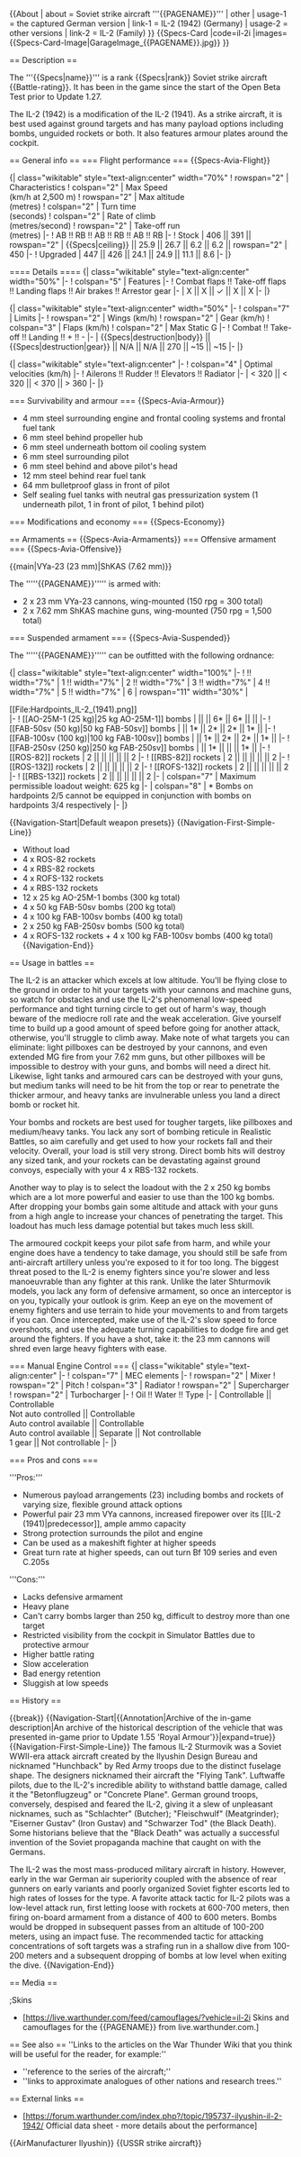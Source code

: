 {{About
| about = Soviet strike aircraft '''{{PAGENAME}}'''
| other
| usage-1 = the captured German version
| link-1 = IL-2 (1942) (Germany)
| usage-2 = other versions
| link-2 = IL-2 (Family)
}}
{{Specs-Card
|code=il-2i
|images={{Specs-Card-Image|GarageImage_{{PAGENAME}}.jpg}}
}}

== Description ==
<!-- ''In the description, the first part should be about the history of and the creation and combat usage of the aircraft, as well as its key features. In the second part, tell the reader about the aircraft in the game. Insert a screenshot of the vehicle, so that if the novice player does not remember the vehicle by name, he will immediately understand what kind of vehicle the article is talking about.'' -->
The '''{{Specs|name}}''' is a rank {{Specs|rank}} Soviet strike aircraft {{Battle-rating}}. It has been in the game since the start of the Open Beta Test prior to Update 1.27.

The IL-2 (1942) is a modification of the IL-2 (1941). As a strike aircraft, it is best used against ground targets and has many payload options including bombs, unguided rockets or both. It also features armour plates around the cockpit.

== General info ==
=== Flight performance ===
{{Specs-Avia-Flight}}
<!-- ''Describe how the aircraft behaves in the air. Speed, manoeuvrability, acceleration and allowable loads - these are the most important characteristics of the vehicle.'' -->

{| class="wikitable" style="text-align:center" width="70%"
! rowspan="2" | Characteristics
! colspan="2" | Max Speed<br>(km/h at 2,500 m)
! rowspan="2" | Max altitude<br>(metres)
! colspan="2" | Turn time<br>(seconds)
! colspan="2" | Rate of climb<br>(metres/second)
! rowspan="2" | Take-off run<br>(metres)
|-
! AB !! RB !! AB !! RB !! AB !! RB
|-
! Stock
| 406 || 391 || rowspan="2" | {{Specs|ceiling}} || 25.9 || 26.7 || 6.2 || 6.2 || rowspan="2" | 450
|-
! Upgraded
| 447 || 426 || 24.1 || 24.9 || 11.1 || 8.6
|-
|}

==== Details ====
{| class="wikitable" style="text-align:center" width="50%"
|-
! colspan="5" | Features
|-
! Combat flaps !! Take-off flaps !! Landing flaps !! Air brakes !! Arrestor gear
|-
| X || X || ✓ || X || X     <!-- ✓ -->
|-
|}

{| class="wikitable" style="text-align:center" width="50%"
|-
! colspan="7" | Limits
|-
! rowspan="2" | Wings (km/h)
! rowspan="2" | Gear (km/h)
! colspan="3" | Flaps (km/h)
! colspan="2" | Max Static G
|-
! Combat !! Take-off !! Landing !! + !! -
|-
| {{Specs|destruction|body}} || {{Specs|destruction|gear}} || N/A || N/A || 270 || ~15 || ~15
|-
|}

{| class="wikitable" style="text-align:center"
|-
! colspan="4" | Optimal velocities (km/h)
|-
! Ailerons !! Rudder !! Elevators !! Radiator
|-
| < 320 || < 320 || < 370 || > 360
|-
|}

=== Survivability and armour ===
{{Specs-Avia-Armour}}
<!-- ''Examine the survivability of the aircraft. Note how vulnerable the structure is and how secure the pilot is, whether the fuel tanks are armoured, etc. Describe the armour, if there is any, and also mention the vulnerability of other critical aircraft systems.'' -->

* 4 mm steel surrounding engine and frontal cooling systems and frontal fuel tank
* 6 mm steel behind propeller hub
* 6 mm steel underneath bottom oil cooling system
* 6 mm steel surrounding pilot
* 6 mm steel behind and above pilot's head
* 12 mm steel behind rear fuel tank
* 64 mm bulletproof glass in front of pilot
* Self sealing fuel tanks with neutral gas pressurization system (1 underneath pilot, 1 in front of pilot, 1 behind pilot)

=== Modifications and economy ===
{{Specs-Economy}}

== Armaments ==
{{Specs-Avia-Armaments}}
=== Offensive armament ===
{{Specs-Avia-Offensive}}
<!-- ''Describe the offensive armament of the aircraft, if any. Describe how effective the cannons and machine guns are in a battle, and also what belts or drums are better to use. If there is no offensive weaponry, delete this subsection.'' -->
{{main|VYa-23 (23 mm)|ShKAS (7.62 mm)}}

The '''''{{PAGENAME}}''''' is armed with:

* 2 x 23 mm VYa-23 cannons, wing-mounted (150 rpg = 300 total)
* 2 x 7.62 mm ShKAS machine guns, wing-mounted (750 rpg = 1,500 total)

=== Suspended armament ===
{{Specs-Avia-Suspended}}
<!-- ''Describe the aircraft's suspended armament: additional cannons under the wings, bombs, rockets and torpedoes. This section is especially important for bombers and attackers. If there is no suspended weaponry remove this subsection.'' -->

The '''''{{PAGENAME}}''''' can be outfitted with the following ordnance:

{| class="wikitable" style="text-align:center" width="100%"
|-
! !! width="7%" | 1 !! width="7%" | 2 !! width="7%" | 3 !! width="7%" | 4 !! width="7%" | 5 !! width="7%" | 6
| rowspan="11" width="30%" | <div class="ttx-image">[[File:Hardpoints_IL-2_(1941).png]]</div>
|-
! [[AO-25M-1 (25 kg)|25 kg AO-25M-1]] bombs
| || || 6* || 6* || ||
|-
! [[FAB-50sv (50 kg)|50 kg FAB-50sv]] bombs
| || 1* || 2* || 2* || 1* ||
|-
! [[FAB-100sv (100 kg)|100 kg FAB-100sv]] bombs
| || 1* || 2* || 2* || 1* ||
|-
! [[FAB-250sv (250 kg)|250 kg FAB-250sv]] bombs
| || 1* || || || 1* ||
|-
! [[ROS-82]] rockets
| 2 || || || || || 2
|-
! [[RBS-82]] rockets
| 2 || || || || || 2
|-
! [[ROS-132]] rockets
| 2 || || || || || 2
|-
! [[ROFS-132]] rockets
| 2 || || || || || 2
|-
! [[RBS-132]] rockets
| 2 || || || || || 2
|-
| colspan="7" | Maximum permissible loadout weight: 625 kg
|-
| colspan="8" | * Bombs on hardpoints 2/5 cannot be equipped in conjunction with bombs on hardpoints 3/4 respectively
|-
|}

{{Navigation-Start|Default weapon presets}}
{{Navigation-First-Simple-Line}}
* Without load
* 4 x ROS-82 rockets
* 4 x RBS-82 rockets
* 4 x ROFS-132 rockets
* 4 x RBS-132 rockets
* 12 x 25 kg AO-25M-1 bombs (300 kg total)
* 4 x 50 kg FAB-50sv bombs (200 kg total)
* 4 x 100 kg FAB-100sv bombs (400 kg total)
* 2 x 250 kg FAB-250sv bombs (500 kg total)
* 4 x ROFS-132 rockets + 4 x 100 kg FAB-100sv bombs (400 kg total)
{{Navigation-End}}

== Usage in battles ==
<!-- ''Describe the tactics of playing in the aircraft, the features of using aircraft in a team and advice on tactics. Refrain from creating a "guide" - do not impose a single point of view, but instead, give the reader food for thought. Examine the most dangerous enemies and give recommendations on fighting them. If necessary, note the specifics of the game in different modes (AB, RB, SB).'' -->

The IL-2 is an attacker which excels at low altitude. You'll be flying close to the ground in order to hit your targets with your cannons and machine guns, so watch for obstacles and use the IL-2's phenomenal low-speed performance and tight turning circle to get out of harm's way, though beware of the mediocre roll rate and the weak acceleration. Give yourself time to build up a good amount of speed before going for another attack, otherwise, you'll struggle to climb away. Make note of what targets you can eliminate: light pillboxes can be destroyed by your cannons, and even extended MG fire from your 7.62 mm guns, but other pillboxes will be impossible to destroy with your guns, and bombs will need a direct hit. Likewise, light tanks and armoured cars can be destroyed with your guns, but medium tanks will need to be hit from the top or rear to penetrate the thicker armour, and heavy tanks are invulnerable unless you land a direct bomb or rocket hit.

Your bombs and rockets are best used for tougher targets, like pillboxes and medium/heavy tanks. You lack any sort of bombing reticule in Realistic Battles, so aim carefully and get used to how your rockets fall and their velocity. Overall, your load is still very strong. Direct bomb hits will destroy any sized tank, and your rockets can be devastating against ground convoys, especially with your 4 x RBS-132 rockets.

Another way to play is to select the loadout with the 2 x 250 kg bombs which are a lot more powerful and easier to use than the 100 kg bombs. After dropping your bombs gain some altitude and attack with your guns from a high angle to increase your chances of penetrating the target. This loadout has much less damage potential but takes much less skill.

The armoured cockpit keeps your pilot safe from harm, and while your engine does have a tendency to take damage, you should still be safe from anti-aircraft artillery unless you're exposed to it for too long. The biggest threat posed to the IL-2 is enemy fighters since you're slower and less manoeuvrable than any fighter at this rank. Unlike the later Shturmovik models, you lack any form of defensive armament, so once an interceptor is on you, typically your outlook is grim. Keep an eye on the movement of enemy fighters and use terrain to hide your movements to and from targets if you can. Once intercepted, make use of the IL-2's slow speed to force overshoots, and use the adequate turning capabilities to dodge fire and get around the fighters. If you have a shot, take it: the 23 mm cannons will shred even large heavy fighters with ease.

=== Manual Engine Control ===
{| class="wikitable" style="text-align:center"
|-
! colspan="7" | MEC elements
|-
! rowspan="2" | Mixer
! rowspan="2" | Pitch
! colspan="3" | Radiator
! rowspan="2" | Supercharger
! rowspan="2" | Turbocharger
|-
! Oil !! Water !! Type
|-
| Controllable || Controllable<br>Not auto controlled || Controllable<br>Auto control available || Controllable<br>Auto control available || Separate || Not controllable<br>1 gear || Not controllable
|-
|}

=== Pros and cons ===
<!-- ''Summarise and briefly evaluate the vehicle in terms of its characteristics and combat effectiveness. Mark its pros and cons in the bulleted list. Try not to use more than 6 points for each of the characteristics. Avoid using categorical definitions such as "bad", "good" and the like - use substitutions with softer forms such as "inadequate" and "effective".'' -->

'''Pros:'''

* Numerous payload arrangements (23) including bombs and rockets of varying size, flexible ground attack options
* Powerful pair 23 mm VYa cannons, increased firepower over its [[IL-2 (1941)|predecessor]], ample ammo capacity
* Strong protection surrounds the pilot and engine
* Can be used as a makeshift fighter at higher speeds
* Great turn rate at higher speeds, can out turn Bf 109 series and even C.205s

'''Cons:'''

* Lacks defensive armament
* Heavy plane
* Can't carry bombs larger than 250 kg, difficult to destroy more than one target
* Restricted visibility from the cockpit in Simulator Battles due to protective armour
* Higher battle rating
* Slow acceleration
* Bad energy retention
* Sluggish at low speeds

== History ==
<!-- ''Describe the history of the creation and combat usage of the aircraft in more detail than in the introduction. If the historical reference turns out to be too long, take it to a separate article, taking a link to the article about the vehicle and adding a block "/History" (example: <nowiki>https://wiki.warthunder.com/(Vehicle-name)/History</nowiki>) and add a link to it here using the <code>main</code> template. Be sure to reference text and sources by using <code><nowiki><ref></ref></nowiki></code>, as well as adding them at the end of the article with <code><nowiki><references /></nowiki></code>. This section may also include the vehicle's dev blog entry (if applicable) and the in-game encyclopedia description (under <code><nowiki>=== In-game description ===</nowiki></code>, also if applicable).'' -->

{{break}}
{{Navigation-Start|{{Annotation|Archive of the in-game description|An archive of the historical description of the vehicle that was presented in-game prior to Update 1.55 'Royal Armour'}}|expand=true}}
{{Navigation-First-Simple-Line}}
The famous IL-2 Sturmovik was a Soviet WWII-era attack aircraft created by the Ilyushin Design Bureau and nicknamed "Hunchback" by Red Army troops due to the distinct fuselage shape. The designers nicknamed their aircraft the "Flying Tank". Luftwaffe pilots, due to the IL-2's incredible ability to withstand battle damage, called it the "Betonflugzeug" or "Concrete Plane". German ground troops, conversely, despised and feared the IL-2, giving it a slew of unpleasant nicknames, such as "Schlachter" (Butcher); "Fleischwulf" (Meatgrinder); "Eiserner Gustav" (Iron Gustav) and "Schwarzer Tod" (the Black Death). Some historians believe that the "Black Death" was actually a successful invention of the Soviet propaganda machine that caught on with the Germans.

The IL-2 was the most mass-produced military aircraft in history. However, early in the war German air superiority coupled with the absence of rear gunners on early variants and poorly organized Soviet fighter escorts led to high rates of losses for the type. A favorite attack tactic for IL-2 pilots was a low-level attack run, first letting loose with rockets at 600-700 meters, then firing on-board armament from a distance of 400 to 600 meters. Bombs would be dropped in subsequent passes from an altitude of 100-200 meters, using an impact fuse. The recommended tactic for attacking concentrations of soft targets was a strafing run in a shallow dive from 100-200 meters and a subsequent dropping of bombs at low level when exiting the dive.
{{Navigation-End}}

== Media ==
<!-- ''Excellent additions to the article would be video guides, screenshots from the game, and photos.'' -->

;Skins

* [https://live.warthunder.com/feed/camouflages/?vehicle=il-2i Skins and camouflages for the {{PAGENAME}} from live.warthunder.com.]

== See also ==
''Links to the articles on the War Thunder Wiki that you think will be useful for the reader, for example:''

* ''reference to the series of the aircraft;''
* ''links to approximate analogues of other nations and research trees.''

== External links ==
<!-- ''Paste links to sources and external resources, such as:''
* ''topic on the official game forum;''
* ''other literature.'' -->

* [https://forum.warthunder.com/index.php?/topic/195737-ilyushin-il-2-1942/ Official data sheet - more details about the performance]

{{AirManufacturer Ilyushin}}
{{USSR strike aircraft}}